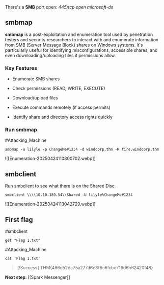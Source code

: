 There's a **SMB** port open: *445/tcp   open  microsoft-ds*


## smbmap

**smbmap** is a post-exploitation and enumeration tool used by penetration testers and security researchers to interact with and enumerate information from SMB (Server Message Block) shares on Windows systems. It's particularly useful for identifying misconfigurations, accessible shares, and even downloading/uploading files if permissions allow.

### Key Features

- Enumerate SMB shares

- Check permissions (READ, WRITE, EXECUTE)

- Download/upload files

- Execute commands remotely (if access permits)

- Identify share and directory access rights quickly

### Run smbmap

#Attacking_Machine 
```
smbmap -u lilyle -p ChangeMe#1234 -d windcorp.thm -H fire.windcorp.thm 
```

![[Enumeration-20250424110800702.webp]]


## smbclient

Run smbclient to see what there is on the Shared Disc.

```
smbclient \\\\10.10.189.54\\Shared -U lilyle%ChangeMe#1234
```

![[Enumeration-20250424113042729.webp]]


## First flag

#smbclient
```
get "Flag 1.txt"
```

#Attacking_Machine 
```
cat 'Flag 1.txt'
```


>[!Success]
THM{466d52dc75a277d6c3f6c6fcbc716d6b62420f48}   


**Next step:** [[Spark Messenger]]
